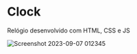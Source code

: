 # Clock
Relógio desenvolvido com HTML, CSS e JS

![Screenshot 2023-09-07 012345](https://github.com/SrKossatz/Clock/assets/113392841/1a7964ad-b9e7-4ff1-9fea-4fbe55e197eb)
